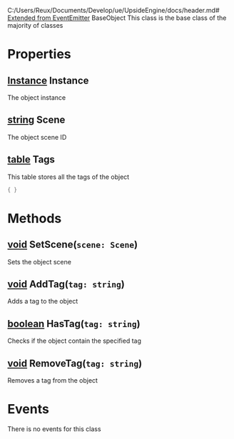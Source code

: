 C:/Users/Reux/Documents/Develop/ue/UpsideEngine/docs/header.md# [Extended from EventEmitter](EventEmitter.md) BaseObject 
This class is the base class of the majority of classes
	 
# Properties

## [Instance](Instance.md) Instance
The object instance
  
## [string](string.md) Scene
The object scene ID
  
## [table](table.md) Tags 
This table stores all the tags of the object
 
```lua
{ }
```


# Methods
## [void](https://create.roblox.com/docs/scripting/luau/nil) SetScene(`scene: Scene`) 
 Sets the object scene
	
## [void](https://create.roblox.com/docs/scripting/luau/nil) AddTag(`tag: string`) 
 Adds a tag to the object
	
## [boolean](https://create.roblox.com/docs/scripting/luau/booleans) HasTag(`tag: string`) 
 Checks if the object contain the specified tag
	
## [void](https://create.roblox.com/docs/scripting/luau/nil) RemoveTag(`tag: string`) 
 Removes a tag from the object
	


# Events
There is no events for this class



